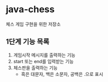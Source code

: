 # java-chess
체스 게임 구현을 위한 저장소

## 1단계 기능 목록
1. 게임시작 메시지를 출력하는 기능
2. start 또는 end를 입력받는 기능
3. 체스판을 출력하는 기능
    - 흑은 대문자, 백은 소문자, 공백은 .으로 표시

